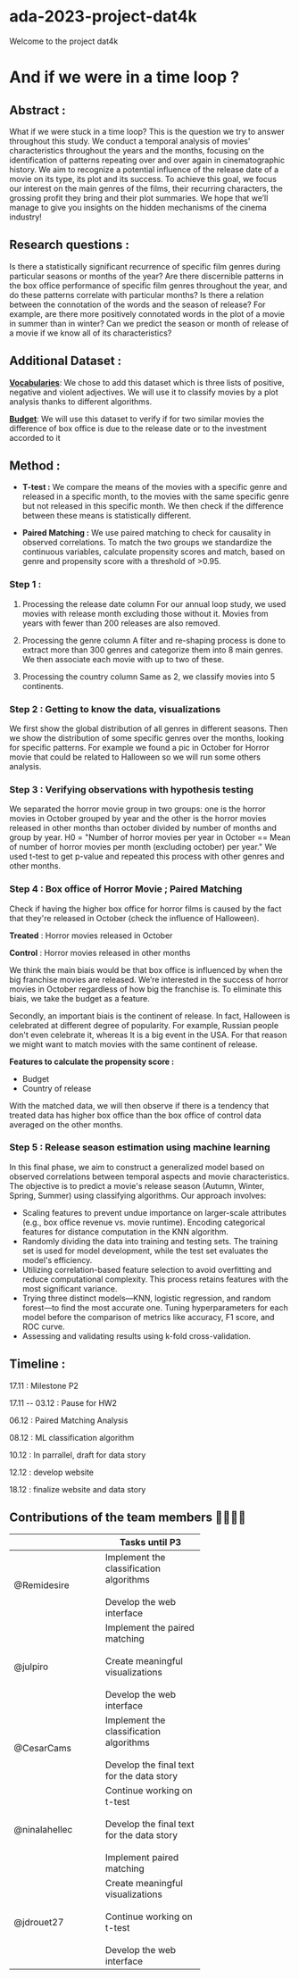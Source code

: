 # ada-2023-project-dat4k
Welcome to the project dat4k


#  And if we were in a time loop ?


## Abstract : 
What if we were stuck in a time loop? This is the question we try to answer throughout this study. We conduct a temporal analysis of movies’ characteristics throughout the years and the months, focusing on the identification of patterns repeating over and over again in cinematographic history.  We aim to recognize a potential influence of the release date of a movie on its type, its plot and its success. To achieve this goal, we focus our interest on the main genres of the films, their recurring characters, the grossing profit they bring and their plot summaries. We hope that we’ll manage to give you insights on the hidden mechanisms of the cinema industry!

## Research questions :

Is there a statistically significant recurrence of specific film genres during particular seasons or months of the year?
Are there discernible patterns in the box office performance of specific film genres throughout the year, and do these patterns correlate with particular months?
Is there a relation between the connotation of the words and the season of release? For example, are there more positively connotated words in the plot of a movie in summer than in winter?
Can we predict the season or month of release of a movie if we know all of its characteristics?

## Additional Dataset : 
[**Vocabularies**](https://drive.google.com/drive/folders/1-KcpE8cju60CcNXWc_gPZ6x3V8r7T5eH?usp=share_link):  We chose to add this dataset which is three lists of positive, negative and violent adjectives. We will use it to classify movies by a plot analysis thanks to different algorithms.


[**Budget**](https://www.kaggle.com/datasets/rounakbanik/the-movies-dataset?resource=download&select=movies_metadata.csv): We will use this dataset to verify if for two similar movies the difference of box office is due to the release date or to the investment accorded to it     

## Method : 

  - **T-test :** We compare the means of the movies with a specific genre and released in a specific month, to the movies with the same specific genre but not released in this specific month. We then check if the difference between these means is statistically different.

  - **Paired Matching :**  We use paired matching to check for causality in observed correlations. To match the two groups we standardize the continuous variables, calculate propensity scores and match, based on genre and propensity score with a threshold of >0.95.


### Step 1 :

  1) Processing the release date column
  For our annual loop study, we used movies with release month excluding those without it. Movies from years with fewer than 200 releases are also removed. 

  2) Processing the genre column
  A filter and re-shaping process is done to extract more than 300 genres and categorize them into 8 main genres. We then associate each movie with up to two of these. 

  3) Processing the country column
  Same as 2, we classify movies into 5 continents.


### Step 2 : Getting to know the data, visualizations 

We first show the global distribution of all genres in different seasons. Then we show the distribution of some specific genres over the months, looking for specific patterns. For example we found a pic in October for Horror movie that could be related to Halloween so we will run some others analysis.

### Step 3 : Verifying observations with hypothesis testing 

We separated the horror movie group in two groups: one is the horror movies in October grouped by year and the other is the horror movies released in other months than october divided by number of months and group by year.
H0 = "Number of horror movies per year in October == Mean of number of horror movies per month (excluding october)  per year." 
We used t-test to get p-value and repeated this process with other genres and other months.

### Step 4 : Box office of Horror Movie ; Paired Matching 

Check if having the higher box office for horror films is caused by the fact that they're released in October (check the influence of Halloween).

**Treated** : Horror movies released in October

**Control** : Horror movies released in other months

We think the main biais would be that box office is influenced by when the big franchise movies are released. We’re interested in the success of horror movies in October regardless of how big the franchise is.
To eliminate this biais, we take the budget as a feature.

Secondly, an important biais is the continent of release. In fact, Halloween is celebrated at different degree of popularity. For example, Russian people don't even celebrate it, whereas It is a big event in the USA.
For that reason we might want to match movies with the same continent of release.

**Features to calculate the propensity score :**
  - Budget 
  - Country of release

With the matched data, we will then observe if there is a tendency that treated data has higher box office than the box office of control data averaged on the other months.


### Step 5 : Release season estimation using machine learning  

In this final phase, we aim to construct a generalized model based on observed correlations between temporal aspects and movie characteristics. The objective is to predict a movie's release season (Autumn, Winter, Spring, Summer) using classifying algorithms. Our approach involves: 

  - Scaling features to prevent undue importance on larger-scale attributes (e.g., box office revenue vs. movie runtime). Encoding categorical features for distance computation in the KNN algorithm.
  - Randomly dividing the data into training and testing sets. The training set is used for model development, while the test set evaluates the model's efficiency.
  - Utilizing correlation-based feature selection to avoid overfitting and reduce computational complexity. This process retains features with the most significant variance.
  - Trying three distinct models—KNN, logistic regression, and random forest—to find the most accurate one. Tuning hyperparameters for each model before the comparison of metrics like accuracy, F1 score, and ROC curve.
  - Assessing and validating results using k-fold cross-validation.


## Timeline :
17.11 : Milestone P2

17.11 -- 03.12 : Pause for HW2

06.12 : Paired Matching Analysis

08.12 : ML classification algorithm

10.12 : In parrallel, draft for data story

12.12 : develop website

18.12 : finalize website and data story





## Contributions of the team members 👨‍👩‍👧‍👧
<table class="tg" style="undefined;table-layout: fixed; width: 342px">
<colgroup>
<col style="width: 164px">
<col style="width: 178px">
</colgroup>
<thead>
  <tr>
    <th class="tg-0lax"></th>
    <th class="tg-0lax">Tasks until P3</th>
  </tr>
</thead>
<tbody>
  <tr>
    <td class="tg-0lax">@Remidesire</td>
    <td class="tg-0lax">Implement the classification algorithms<br><br>Develop the web interface</td>
  </tr>
  <tr>
    <td class="tg-0lax">@julpiro</td>
    <td class="tg-0lax">Implement the paired matching<br><br>Create meaningful visualizations<br><br>Develop the web interface</td>
  </tr>
  <tr>
    <td class="tg-0lax">@CesarCams</td>
    <td class="tg-0lax">Implement the classification algorithms<br><br>Develop the final text for the data story</td>
  </tr>
  <tr>
    <td class="tg-0lax">@ninalahellec</td>
    <td class="tg-0lax">Continue working on t-test<br><br>Develop the final text for the data story<br><br>Implement paired matching</td>
  </tr>
  <tr>
    <td class="tg-0lax">@jdrouet27</td>
    <td class="tg-0lax">Create meaningful visualizations<br><br>Continue working on t-test<br><br>Develop the web interface</td>
  </tr>
</tbody>
</table>


